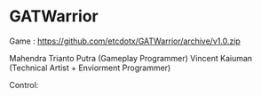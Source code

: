 # GATWarrior

Game : https://github.com/etcdotx/GATWarrior/archive/v1.0.zip

Mahendra Trianto Putra (Gameplay Programmer)
Vincent Kaiuman (Technical Artist + Enviorment Programmer)

Control:
